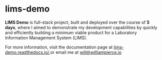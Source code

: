 # lims-demo

**LIMS Demo** is full-stack project, built and deployed over the course of **5 days**, where 
I aimed to demonstrate my development capabilities by quickly and efficiently building a 
minimum viable product for a Laboratory Information Management System (LIMS).

For more information, visit the documentation page at 
[lims-demo.readthedocs.io/](https://lims-demo.readthedocs.io/),or email me at 
[will@williampierce.io](mailto:will@williampierce.io)
